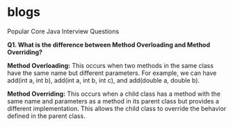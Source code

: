 # blogs

Popular Core Java Interview Questions

**Q1. What is the difference between Method Overloading and Method Overriding?**

**Method Overloading:**
  This occurs when two methods in the same class have the same name but different parameters. For example, we can have add(int a, int b), add(int a, int b, int c), and add(double a, double b).

**Method Overriding:**
  This occurs when a child class has a method with the same name and parameters as a method in its parent class but provides a different implementation. This allows the child class to override the behavior defined in the parent class.
